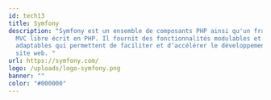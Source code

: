 ```yaml
---
id: tech13
title: Symfony
description: "Symfony est un ensemble de composants PHP ainsi qu'un framework
  MVC libre écrit en PHP. Il fournit des fonctionnalités modulables et
  adaptables qui permettent de faciliter et d’accélérer le développement d'un
  site web. "
url: https://symfony.com/
logo: /uploads/logo-symfony.png
banner: ""
color: "#000000"
---
```

